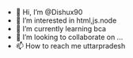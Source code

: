 - 👋 Hi, I’m @Dishux90
- 👀 I’m interested in html,js.node
- 🌱 I’m currently learning bca
- 💞️ I’m looking to collaborate on ...
- 📫 How to reach me uttarpradesh 

<!---
Dishux90/Dishux90 is a ✨ special ✨ repository because its `README.md` (this file) appears on your GitHub profile.
You can click the Preview link to take a look at your changes.
--->
